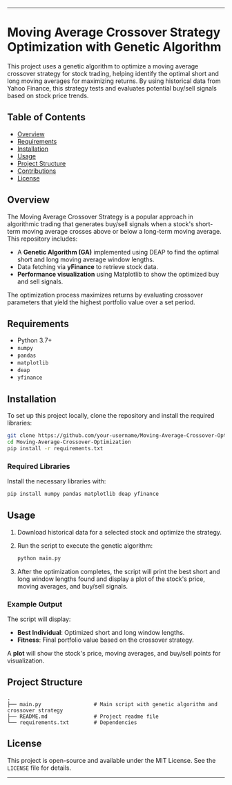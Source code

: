 
---

# Moving Average Crossover Strategy Optimization with Genetic Algorithm

This project uses a genetic algorithm to optimize a moving average crossover strategy for stock trading, helping identify the optimal short and long moving averages for maximizing returns. By using historical data from Yahoo Finance, this strategy tests and evaluates potential buy/sell signals based on stock price trends.

## Table of Contents

- [Overview](#overview)
- [Requirements](#requirements)
- [Installation](#installation)
- [Usage](#usage)
- [Project Structure](#project-structure)
- [Contributions](#contributions)
- [License](#license)

## Overview

The Moving Average Crossover Strategy is a popular approach in algorithmic trading that generates buy/sell signals when a stock's short-term moving average crosses above or below a long-term moving average. This repository includes:

- A **Genetic Algorithm (GA)** implemented using DEAP to find the optimal short and long moving average window lengths.
- Data fetching via **yFinance** to retrieve stock data.
- **Performance visualization** using Matplotlib to show the optimized buy and sell signals.

The optimization process maximizes returns by evaluating crossover parameters that yield the highest portfolio value over a set period.

## Requirements

- Python 3.7+
- `numpy`
- `pandas`
- `matplotlib`
- `deap`
- `yfinance`

## Installation

To set up this project locally, clone the repository and install the required libraries:

```bash
git clone https://github.com/your-username/Moving-Average-Crossover-Optimization.git
cd Moving-Average-Crossover-Optimization
pip install -r requirements.txt
```

### Required Libraries
Install the necessary libraries with:
```bash
pip install numpy pandas matplotlib deap yfinance
```

## Usage

1. Download historical data for a selected stock and optimize the strategy.

2. Run the script to execute the genetic algorithm:

    ```python
    python main.py
    ```

3. After the optimization completes, the script will print the best short and long window lengths found and display a plot of the stock's price, moving averages, and buy/sell signals.

### Example Output

The script will display:
- **Best Individual**: Optimized short and long window lengths.
- **Fitness**: Final portfolio value based on the crossover strategy.

A **plot** will show the stock's price, moving averages, and buy/sell points for visualization.

## Project Structure

```plaintext
.
├── main.py                 # Main script with genetic algorithm and crossover strategy
├── README.md               # Project readme file
└── requirements.txt        # Dependencies
```


## License

This project is open-source and available under the MIT License. See the `LICENSE` file for details.

---


